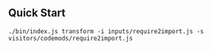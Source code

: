 ## Quick Start

`./bin/index.js transform -i inputs/require2import.js -s visitors/codemods/require2import.js`